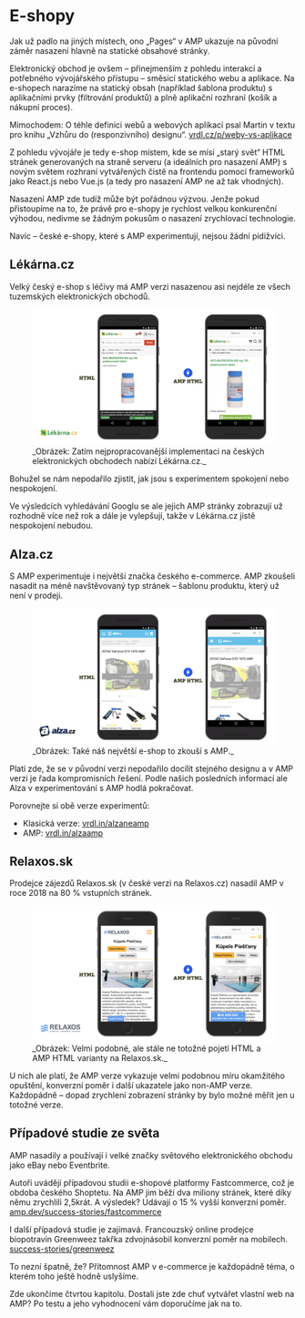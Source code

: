 # E-shopy

Jak už padlo na jiných místech, ono „Pages“ v AMP ukazuje na původní záměr nasazení hlavně na statické obsahové stránky.

Elektronický obchod je ovšem – přinejmenším z pohledu interakcí a potřebného vývojářského přístupu – směsicí statického webu a aplikace. Na e-shopech narazíme na statický obsah (například šablona produktu) s aplikačními prvky (filtrování produktů) a plně aplikační rozhraní (košík a nákupní proces).

Mimochodem: O téhle definici webů a webových aplikací psal Martin v textu pro knihu „Vzhůru do (responzivního) designu“. [vrdl.cz/p/weby-vs-aplikace](https://www.vzhurudolu.cz/prirucka/weby-vs-aplikace)

Z pohledu vývojáře je tedy e-shop místem, kde se mísí „starý svět“ HTML stránek generovaných na straně serveru (a ideálních pro nasazení AMP) s novým světem rozhraní vytvářených čistě na frontendu pomocí frameworků jako React.js nebo Vue.js (a tedy pro nasazení AMP ne až tak vhodných).

Nasazení AMP zde tudíž může být pořádnou výzvou. Jenže pokud přistoupíme na to, že právě pro e-shopy je rychlost velkou konkurenční výhodou, nedivme se žádným pokusům o nasazení zrychlovací technologie.

Navíc – české e-shopy, které s AMP experimentují, nejsou žádní pidižvíci.

## Lékárna.cz

Velký český e-shop s léčivy má AMP verzi nasazenou asi nejdéle ze všech tuzemských elektronických obchodů.

<figure>
<img src="../dist/images/original/vdamp/obory-lekarna.png" alt="">
<figcaption markdown="1">
_Obrázek: Zatím nejpropracovanější implementaci na českých elektronických obchodech nabízí Lékárna.cz._
</figcaption>
</figure>

Bohužel se nám nepodařilo zjistit, jak jsou s experimentem spokojení nebo nespokojení.

Ve výsledcích vyhledávání Googlu se ale jejich AMP stránky zobrazují už rozhodně více než rok a dále je vylepšují, takže v Lékárna.cz jistě nespokojení nebudou.

## Alza.cz

S AMP experimentuje i největší značka českého e-commerce. AMP zkoušeli nasadit na méně navštěvovaný typ stránek – šablonu produktu, který už není v prodeji.

<figure>
<img src="../dist/images/original/vdamp/obory-alza.png" alt="">
<figcaption markdown="1">
_Obrázek: Také náš největší e-shop to zkouší s AMP._
</figcaption>
</figure>

Platí zde, že se v původní verzi nepodařilo docílit stejného designu a v AMP verzi je řada kompromisních řešení. Podle našich posledních informací ale Alza v experimentování s AMP hodlá pokračovat.

Porovnejte si obě verze experimentů:

* Klasická verze: [vrdl.in/alzaneamp](https://m.alza.cz/apple-iphone-4-16gb-cerny-d173925.htm)
* AMP: [vrdl.in/alzaamp](https://m.alza.cz/apple-iphone-4-16gb-cerny-d173925.htm?amp=1)

## Relaxos.sk

Prodejce zájezdů Relaxos.sk (v české verzi na Relaxos.cz) nasadil AMP v roce 2018 na 80 % vstupních stránek.

<figure>
<img src="../dist/images/original/vdamp/obory-relaxos.png" alt="">
<figcaption markdown="1">
_Obrázek: Velmi podobné, ale stále ne totožné pojetí HTML a AMP HTML varianty na Relaxos.sk._
</figcaption>
</figure>

U nich ale platí, že AMP verze vykazuje velmi podobnou míru okamžitého opuštění, konverzní poměr i další ukazatele jako non-AMP verze. Každopádně – dopad zrychlení zobrazení stránky by bylo možné měřit jen u totožné verze.

## Případové studie ze světa

AMP nasadily a používají i velké značky světového elektronického obchodu jako eBay nebo Eventbrite.

Autoři uvádějí případovou studii e-shopové platformy Fastcommerce, což je obdoba českého Shoptetu. Na AMP jim běží dva miliony stránek, které díky němu zrychlili 2,5krát. A výsledek? Udávají o 15 % vyšší konverzní poměr. [amp.dev/success-stories/fastcommerce](https://amp.dev/success-stories/fastcommerce)

I další případová studie je zajímavá. Francouzský online prodejce biopotravin Greenweez takřka zdvojnásobil konverzní poměr na mobilech. [success-stories/greenweez](https://amp.dev/success-stories/greenweez)

To nezní špatně, že? Přítomnost AMP v e-commerce je každopádně téma, o kterém toho ještě hodně uslyšíme.

Zde ukončíme čtvrtou kapitolu. Dostali jste zde chuť vytvářet vlastní web na AMP? Po testu a jeho vyhodnocení vám doporučíme jak na to.
